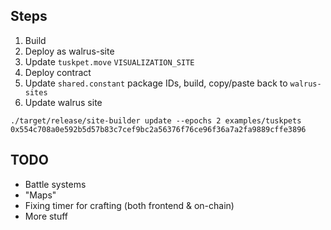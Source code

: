 ## Steps

1. Build
2. Deploy as walrus-site
3. Update `tuskpet.move` `VISUALIZATION_SITE`
4. Deploy contract
5. Update `shared.constant` package IDs, build, copy/paste back to `walrus-sites`
6. Update walrus site

`./target/release/site-builder update --epochs 2 examples/tuskpets 0x554c708a0e592b5d57b83c7cef9bc2a56376f76ce96f36a7a2fa9889cffe3896`

## TODO

- Battle systems
- "Maps"
- Fixing timer for crafting (both frontend & on-chain)
- More stuff
